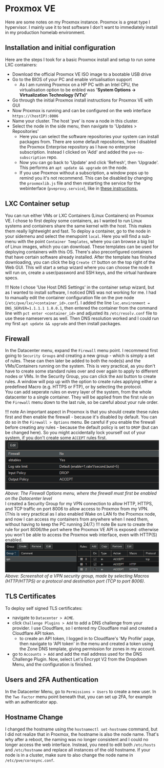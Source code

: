 # Proxmox VE

Here are some notes on my Proxmox instance. Proxmox is a great type I hypervisor. I mainly use it to test software I don't want to immediately install in my production homelab environment.

## Installation and initial configuration
Here are the steps I took for a basic Proxmox install and setup to run some LXC containers:

- Download the official Proxmox VE ISO image to a bootable USB drive
- Go to the BIOS of your PC and enable virtualisation support
    - As I am running Proxmox on a HP PC with an Intel CPU, the virtualisation option to be enbled was **'System Options -> Virtualization Technology (VTx)'**
- Go through the initial Proxmox install instructions for Proxmox VE with GUI
- Now Proxmox is running and can be configured on the web interface `https://(hostIP):8006`
- Name your cluster. The host 'pve' is now a node in this cluster.
- Select the node in the side menu, then navigate to 'Updates > Repositories'
    - Here you can select the software repositories your system can install packages from. There are some default repositories, here I disabled the Proxmox Enterprise repository as I have no enterprise subscription. Instead I clicked on 'Add' and added the `pve-no-subscription` repo.
    - Now you can go back to 'Update' and click 'Refresh', then 'Upgrade'. This performs an `apt update && upgrade` on the node.
    - If you use Proxmox without a subscription, a window pops up to remind you it's not recommend. This can be disabled by changing the `proxmoxlib.js` file and then restarting the service for the webinterface (`pveproxy.service`), like in <a href="https://johnscs.com/remove-proxmox51-subscription-notice/" target="_blank">these instructions.</a>

## LXC Container setup
You can run either VMs or LXC Containers (Linux Containers) on Proxmox VE.
I chose to first deploy some containers, as I wanted to run Linux systems and containers share the same kernel with the host. This makes them really lightweight and fast.
To deploy a container, go to the node in your sidemenu and select the menupoint `local`.
Here you will find a sub-menu with the point `Container Templates`, where you can browse a big list of Linux images, which you can download.
These templates can be used for deploying containers with this OS. There's also preconfigured containers that have certain software already installed.
After the template has finished downloading, you can click the big `Create CT` button on the top right of the Web GUI. This will start a setup wizard where you can choose the node it will run on, create a user/password and SSH keys, and the virtual hardware specs.

!!! Note
    I chose 'Use Host DNS Settings' in the container setup wizard, but as I wanted to install software, I noticed DNS was not working for me. I had to manually edit the container configuration file on the pve node (`/etc/pve/lxc/<container_id>.conf`). I added the line `lxc.environment = DNS_SERVER=1.1.1.1 1.0.0.1`, then entered the container from the command line with `pct enter <container_id>` and adjusted its `/etc/resolv.conf` file to use these nameservers as well.
    Then DNS resolution worked and I could run my first `apt update && upgrade` and then install packages.

## Firewall
In the Datacenter menu, expand the `Firewall` menu point. 
I recommend first going to `Security Groups` and creating a new group - which is simply a set of rules. 
These can then later be added to both the node(s) and the VMs/Containers running on the system. This is very practical, as you don't have to create some standard rules over and over again to apply to different nodes or VMs.
In the Security Group, you can click the `Add` button to create rules. A window will pop up with the option to create rules applying either a predefined Macro (e.g. HTTPS or FTP), or by selecting the protocol. <br />
You can add seperate rules on every layer of the system, from the whole datacenter to a single container. They will be applied from the first rule on the `Firewall` menu down to the last rule, so be careful about your rule order.

!!! note
    An important aspect in Proxmox is that you should create these rules first and then enable the firewall - because it's disabled by default.
    You can do so in the `Firewall > Options` menu. Be careful if you enable the firewall before creating any rules - because the default policy is set to `DROP` (but can be changed here). So you might accidentally lock yourself out of your system, if you don't create some `ACCEPT` rules first. <br />
![Screenshot](img/Screenshot4.png)
*Above: The Firewall Options menu, where the firewall must first be enabled on the Datacenter level* <br />
I created a Security Group for my VPN connection to allow HTTP, HTTPS, and TCP traffic on port 8006 to allow access to Proxmox from my VPN.
(This is very practical as I also enabled Wake on LAN fo the Proxmox node, and now I can access my containers from anywhere when I need them, without having to keep the PC running 24/7.)
!!! note
    Be sure to create the rule for port 8006/the port where the Proxmox VE API is exposed: otherwise you won't be able to access the Proxmox web interface, even with HTTP(S) enabled. <br />
![Screenshot](img/fw.png) <br />
*Above: Screenshot of a VPN security group, made by selecting Macros (HTTP/HTTPS) or a protocol and destination port (TCP to port 8006).* <br />
## TLS Certificates
To deploy self signed TLS certificates:

- navigate to `Datacenter > ACME`.
- click `Challenge Plugins > Add` to add a DNS challenge from your provider. I use Cloudflare, so I entered my Cloudflare mail and created a Cloudflare API token.
    - to create an API token, I logged in to Cloudflare's 'My Profile' page, then navigate to 'API token' in the menu and created a token using the Zone DNS template, giving permission for zones in my account.
- go to `Accounts > Add` and add the mail address used for the DNS Challenge Plugin. Now, select Let's Encrypt V2 from the Dropdown Menu, and the configuration is finished.
## Users and 2FA Authentication
In the Datacenter Menu, go to `Permissions > Users` to create a new user. In the `Two Factor` menu point beneath that, you can set up 2FA, for example with an authenticator app.
## Hostname Change
I changed the hostname using the `hostnamectl set-hostname` command, but I did not realize that in Proxmox, the hostname is also the node name.
That's why after a reboot, the naming was no longer consistent and I could no longer access the web interface. Instead, you need to edit both `/etc/hosts` and `/etc/hostname` and replace all instances of the old hostname.
If your node is in a cluster, make sure to also change the node name in `/etc/pve/corosync.conf`.